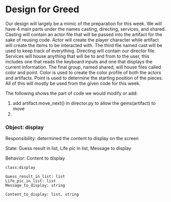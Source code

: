 # Design for Greed

Our design will largely be a mimic of the preparation for this week. We will have 4 main parts under the names casting, directing, services, and shared. Casting will contain an actor file that will be passed into the artifact for the sake of reusing code. Actor will create the player character while artifact will create the items to be interacted with. The third file named cast will be used to keep track of everything. Directing will contain our director file. Services will house anything that will be to and from to the user, this includes one that reads the keyboard inputs and one that displays the current information. The final group, named shared, will house files called color and point. Color is used to create the color profile of both the actors and artifacts. Point is used to determine the starting position of the pieces. All of this will mostly be used from the given code for this week.

The following shows the part of code we would modify or add:
1. add artifact.move_next() in director.py to allow the gems(artifact) to move
2. 


### Object: display

Responsibility: determined the content to display on the screen

State:
Guess result in list, Life pic in list, Message to display

Behavior:
Content to display
```
class:display

Guess_result_in_list: list
Life_pic_in_list: list
Message_to_display: string

Content_to_display: list, string
```
